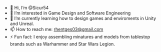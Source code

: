 - 👋 Hi, I’m @Sicur54
- 👀 I’m interested in Game Design and Software Engineering 
- 🌱 I’m currently learning how to design games and enviroments in Unity and Unreal. 
- 📫 How to reach me: rhentges03@gmail.com
- ⚡ Fun fact: I enjoy assembling minatures and models from tablestop brands such as Warhammer and Star Wars Legion. 

<!---
Sicur54/Sicur54 is a ✨ special ✨ repository because its `README.md` (this file) appears on your GitHub profile.
You can click the Preview link to take a look at your changes.
--->
